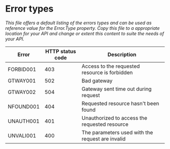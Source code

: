 # Error types

*This file offers a default listing of the errors types and can be used as
reference value for the Error.Type property. 
Copy this file to a appropriate location for your API and change or extent this content to suite the needs of your API.*

Error              | HTTP status code   |Description
------------------ | -----| --------------------------------------------------------
FORBID001          | 403  | Access to the requested resource is forbidden 
GTWAY001           | 502  | Bad gateway
GTWAY002           | 504  | Gateway sent time out during request 
NFOUND001          | 404  | Requested resource hasn't been found
UNAUTH001          | 401  | Unauthorized to access the requested resource 
UNVALI001          | 400  | The parameters used with the request are invalid 